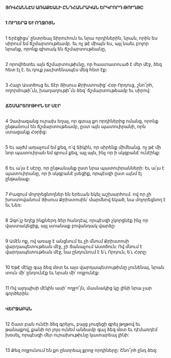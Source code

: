 **ՅՈՎՀԱՆՆԷՍ ԱՌԱՔԵԱԼԻ ԸՆԴՀԱՆՐԱԿԱՆ ԵՐԿՐՈՐԴ ԹՈՒՂԹԸ**

\
**1 ՈՒՂԵՐՁ ԵՒ ՈՂՋՈՅՆ**

\
1 Երէցիցս՝ ընտրեալ Տիրուհուն եւ նրա որդիներին, նրան, որին ես սիրում եմ ճշմարտութեամբ. եւ ոչ թէ միայն ես, այլ նաեւ բոլոր նրանք, որոնք գիտակ են ճշմարտութեանը,

\
2 որովհետեւ այն ճշմարտութիւնը, որ հաստատուած է մեր մէջ, ձեզ հետ էլ է. եւ դուք յաւիտենապէս մեզ հետ էք:

\
3 Հայր Աստծուց եւ Տէր Յիսուս Քրիստոսից՝ Հօր Որդուց, շնո՜րհ, ողորմութի՜ւն, խաղաղութի՜ւն ձեզ՝ ճշմարտութեամբ եւ սիրով:

\
**ՃՇՄԱՐՏՈՒԹԻՒՆ ԵՒ ՍԷՐ**

\
4 Չափազանց ուրախ եղայ, որ գտայ քո որդիներից ոմանց, որոնք ընթանում են ճշմարտութեամբ, ըստ այն պատուիրանի, որն ստացանք Հօրից:

\
5 Եւ այժմ աղաչում եմ քեզ, ո՛վ Տիկին, որ սիրենք միմեանց. ոչ թէ մի նոր պատուիրան եմ գրում քեզ, այլ այն, ինչ որ ի սկզբանէ ունէինք:

\
6 Եւ ա՛յս է սէրը. որ ընթանանք ըստ նրա պատուիրանների: Եւ ա՛յս է պատուիրանը, որ ի սկզբանէ լսեցիք, որպէսզի ըստ այնմ էլ ընթանաք:

\
7 Բազում մոլորեցնողներ են երեւան եկել աշխարհում. ով որ չի խոստովանում Յիսուս Քրիստոսին՝ մարմնով եկած, նա մոլորեցնող է եւ Նեռ:

\
8 Զգո՛յշ եղէք ինքներդ ձեր հանդէպ, որպէսզի չկորցնէք ինչ որ վաստակեցիք, այլ ստանաք բովանդակ վարձը:

\
9 Ամէն ոք, ով առաջ է անցնում եւ չի մնում Քրիստոսի վարդապետութեան մէջ, չի ճանաչում Աստծուն: Ով մնում է վարդապետութեան մէջ, նա ընդունում է ե՛ւ Որդուն, ե՛ւ Հօրը:

\
10 Եթէ մէկը գայ ձեզ մօտ եւ այս վարդապետութիւնը չունենայ, նրան տուն մի՛ ընդունէք եւ նրան մի՛ ողջունէք:

\
11 Ով այդպիսի մէկին ասի՝ ողջո՜յն, մասնակից կը լինի նրա չար գործերին:

\
**ՎԵՐՋԱԲԱՆ**

\
12 Շատ բան ունէի ձեզ գրելու, բայց չուզեցի գրել թղթով եւ թանաքով, քանի որ յոյս ունեմ անձամբ գալ ձեզ մօտ եւ դէմառդէմ խօսել, որպէսզի մեր ուրախութիւնը կատարեալ լինի:

\
13 Քեզ ողջունում են քո ընտրեալ քրոջ որդիները: Շնո՜րհ ընդ ձեզ:
